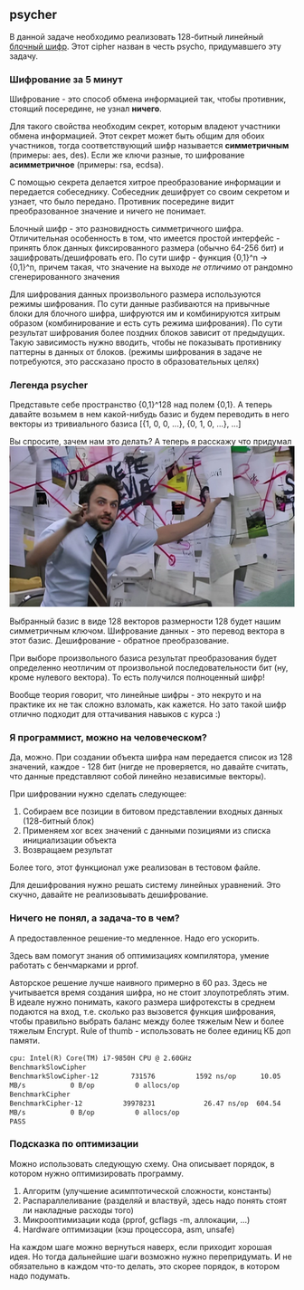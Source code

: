 ## psycher

В данной задаче необходимо реализовать 128-битный линейный [блочный шифр](https://ru.wikipedia.org/wiki/Блочный_шифр). Этот cipher назван в честь psycho, придумавшего эту задачу.

### Шифрование за 5 минут

Шифрование - это способ обмена информацией так, чтобы противник, стоящий посередине, не узнал **ничего**. 

Для такого свойства необходим секрет, которым владеют участники обмена информацией. Этот секрет может быть общим для обоих участников, тогда соответствующий шифр называется **симметричным** (примеры: aes, des). Если же ключи разные, то шифрование **асимметричное** (примеры: rsa, ecdsa).

С помощью секрета делается хитрое преобразование информации и передается собеседнику. Собеседник дешифрует со своим секретом и узнает, что было передано. Противник посередине видит преобразованное значение и ничего не понимает.

Блочный шифр - это разновидность симметричного шифра. Отличительная особенность в том, что имеется простой интерфейс - принять блок данных фиксированного размера (обычно 64-256 бит) и зашифровать/дешифровать его. По сути шифр - функция {0,1}^n -> {0,1}^n, причем такая, что значение на выходе *не отличимо* от рандомно сгенерированного значения

Для шифрования данных произвольного размера используются режимы шифрования. По сути данные разбиваются на привычные блоки для блочного шифра, шифруются им и комбинируются хитрым образом (комбинирование и есть суть режима шифрования). По сути результат шифрования более поздних блоков зависит от предыдущих. Такую зависимость нужно вводить, чтобы не показывать противнику паттерны в данных от блоков. (режимы шифрования в задаче не потребуются, это рассказано просто в образовательных целях)

### Легенда psycher

Представьте себе пространство {0,1}^128 над полем {0,1}. А теперь давайте возьмем в нем какой-нибудь базис и будем переводить в него векторы из тривиального базиса [{1, 0, 0, ...}, {0, 1, 0, ...}, ...]

Вы спросите, зачем нам это делать? А теперь я расскажу что придумал
![](./img.png)

Выбранный базис в виде 128 векторов размерности 128 будет нашим симметричным ключом. Шифрование данных - это перевод вектора в этот базис. Дешифрование - обратное преобразование.

При выборе произвольного базиса результат преобразования будет определенно неотличим от произвольной последовательности бит (ну, кроме нулевого вектора). То есть получился полноценный шифр!

Вообще теория говорит, что линейные шифры - это некруто и на практике их не так сложно взломать, как кажется. Но зато такой шифр отлично подходит для оттачивания навыков с курса :)

### Я программист, можно на человеческом?

Да, можно. При создании объекта шифра нам передается список из 128 значений, каждое - 128 бит (нигде не проверяется, но давайте считать, что данные представляют собой линейно независимые векторы).

При шифровании нужно сделать следующее:
1. Собираем все позиции в битовом представлении входных данных (128-битный блок)
2. Применяем xor всех значений с данными позициями из списка инициализации объекта
3. Возвращаем результат

Более того, этот функционал уже реализован в тестовом файле.

Для дешифрования нужно решать систему линейных уравнений. Это скучно, давайте не реализовывать дешифрование.

### Ничего не понял, а задача-то в чем?

А предоставленное решение-то медленное. Надо его ускорить.

Здесь вам помогут знания об оптимизациях компилятора, умение работать с бенчмарками и pprof.

Авторское решение лучше наивного примерно в 60 раз. Здесь не учитывается время создания шифра, но не стоит злоупотреблять этим. В идеале нужно понимать, какого размера шифротексты в среднем подаются на вход, т.е. сколько раз вызовется функция шифрования, чтобы правильно выбрать баланс между более тяжелым New и более тяжелым Encrypt. Rule of thumb - использовать не более единиц КБ доп памяти.

```
cpu: Intel(R) Core(TM) i7-9850H CPU @ 2.60GHz
BenchmarkSlowCipher
BenchmarkSlowCipher-12    	  731576	      1592 ns/op	  10.05 MB/s	       0 B/op	       0 allocs/op
BenchmarkCipher
BenchmarkCipher-12        	39978231	        26.47 ns/op	 604.54 MB/s	       0 B/op	       0 allocs/op
PASS
```

### Подсказка по оптимизации

Можно использовать следующую схему. Она описывает порядок, в котором нужно оптимизировать программу.

1. Алгоритм (улучшение асимптотической сложности, константы)
2. Распараллеливание (разделяй и властвуй, здесь надо понять стоят ли накладные расходы того)
3. Микрооптимизации кода (pprof, gcflags -m, аллокации, ...)
4. Hardware оптимизации (кэш процессора, asm, unsafe)

На каждом шаге можно вернуться наверх, если приходит хорошая идея. Но тогда дальнейшие шаги возможно нужно перепридумать. И не обязательно в каждом что-то делать, это скорее порядок, в котором надо подумать.



